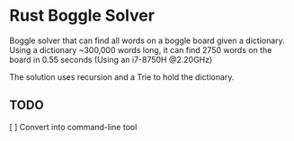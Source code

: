 # Rust Boggle Solver

Boggle solver that can find all words on a boggle board given a dictionary. Using a dictionary ~300,000 words long, it can find 2750 words on the board in 0.55 seconds (Using an i7-8750H @2.20GHz) 

The solution uses recursion and a Trie to hold the dictionary. 

## TODO

[ ] Convert into command-line tool